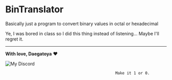 # BinTranslator
Basically just a program to convert binary values in octal or hexadecimal

Ye, I was bored in class so I did this thing instead of listening... Maybe I'll regret it.

---

**With love, Daegatoya** ❤️
         
<p align="center">

![My Discord](https://discord-readme-badge.vercel.app/api?id=852663698803130389)
</p>

                                                    Make it 1 or 0.
